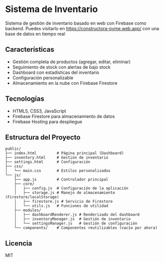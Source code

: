 # Sistema de Inventario

Sistema de gestión de inventario basado en web con Firebase como backend.
Puedes visitarlo en https://constructora-pyme.web.app/
con una base de datos en tiempo real

## Características

- Gestión completa de productos (agregar, editar, eliminar)
- Seguimiento de stock con alertas de bajo stock
- Dashboard con estadísticas del inventario
- Configuración personalizable
- Almacenamiento en la nube con Firebase Firestore

## Tecnologías

- HTML5, CSS3, JavaScript
- Firebase Firestore para almacenamiento de datos
- Firebase Hosting para despliegue

## Estructura del Proyecto

```
public/
├── index.html         # Página principal (Dashboard)
├── inventory.html     # Gestión de inventario
├── settings.html      # Configuración
├── css/
│   └── main.css       # Estilos personalizados
└── js/
    ├── app.js         # Controlador principal
    ├── core/
    │   ├── config.js  # Configuración de la aplicación
    │   ├── storage.js # Manejo de almacenamiento (Firestore/localStorage)
    │   ├── firestore.js # Servicio de Firestore
    │   └── utils.js   # Funciones de utilidad
    ├── modules/
    │   ├── dashboardRenderer.js # Renderizado del dashboard
    │   ├── inventoryManager.js  # Gestión de inventario
    │   └── settingsManager.js   # Gestión de configuración
    └── components/    # Componentes reutilizables (vacío por ahora)
```
## Licencia

MIT
